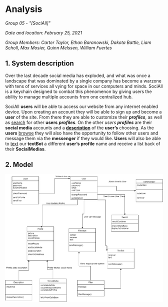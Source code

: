 # Analysis

*Group 05 - "[SociAll]"*

*Date and location: February 25, 2021*

*Group Members: Carter Taylor, Ethan Baranowski, Dakota Battle, Liam Scholl, Max Mosier, Quinn Melssen, William Fuertes*

## 1. System description
Over the last decade social media has exploded, and what was once a landscape that was dominated by a single company has become a warzone with tens of services all vying for space in our computers and minds. SociAll is a keychain designed to combat this phenomenon by giving users the ability to manage multiple accounts from one centralized hub. 

SociAll **users** will be able to access our website from any internet enabled device. Upon creating an account they will be able to sign up and become a **user** of the site. From there they are able to customize their ***profiles***, as well as <ins>search</ins> for other **users** ***profiles***. On the other *users* ***profiles*** are their **social media** accounts and a <ins>**description**</ins> of the **user’s** choosing. As the **users** <ins>browse</ins> they will also have the opportunity to follow other users and message them via the **messenger** if they would like. **Users** will also be able to <ins>text</ins> our **textBot** a different **user’s profile** name and receive a list back of their **SocialMedias**.



## 2. Model
![](images/analysis_uml.png)





